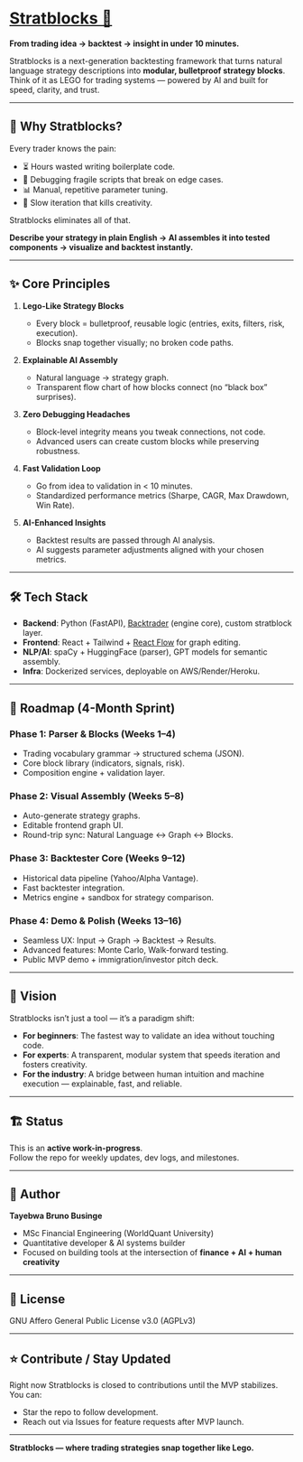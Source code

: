 # [Stratblocks 🧩](https://stratblocks.com)

**From trading idea → backtest → insight in under 10 minutes.**

Stratblocks is a next-generation backtesting framework that turns natural language strategy descriptions into **modular, bulletproof strategy blocks**. Think of it as LEGO for trading systems — powered by AI and built for speed, clarity, and trust.

---

## 🚀 Why Stratblocks?

Every trader knows the pain:

- ⏳ Hours wasted writing boilerplate code.
- 🐛 Debugging fragile scripts that break on edge cases.
- 📊 Manual, repetitive parameter tuning.
- 🤯 Slow iteration that kills creativity.

Stratblocks eliminates all of that.

**Describe your strategy in plain English → AI assembles it into tested components → visualize and backtest instantly.**

---

## ✨ Core Principles

1. **Lego-Like Strategy Blocks**  
   - Every block = bulletproof, reusable logic (entries, exits, filters, risk, execution).  
   - Blocks snap together visually; no broken code paths.

2. **Explainable AI Assembly**  
   - Natural language → strategy graph.  
   - Transparent flow chart of how blocks connect (no “black box” surprises).

3. **Zero Debugging Headaches**  
   - Block-level integrity means you tweak connections, not code.  
   - Advanced users can create custom blocks while preserving robustness.

4. **Fast Validation Loop**  
   - Go from idea to validation in < 10 minutes.  
   - Standardized performance metrics (Sharpe, CAGR, Max Drawdown, Win Rate).  

5. **AI-Enhanced Insights**  
   - Backtest results are passed through AI analysis.  
   - AI suggests parameter adjustments aligned with your chosen metrics.

---

## 🛠 Tech Stack

- **Backend**: Python (FastAPI), [Backtrader](https://www.backtrader.com/) (engine core), custom stratblock layer.  
- **Frontend**: React + Tailwind + [React Flow](https://reactflow.dev/) for graph editing.  
- **NLP/AI**: spaCy + HuggingFace (parser), GPT models for semantic assembly.  
- **Infra**: Dockerized services, deployable on AWS/Render/Heroku.  

---

## 📅 Roadmap (4-Month Sprint)

### Phase 1: Parser & Blocks (Weeks 1–4)
- Trading vocabulary grammar → structured schema (JSON).  
- Core block library (indicators, signals, risk).  
- Composition engine + validation layer.  

### Phase 2: Visual Assembly (Weeks 5–8)
- Auto-generate strategy graphs.  
- Editable frontend graph UI.  
- Round-trip sync: Natural Language ↔ Graph ↔ Blocks.  

### Phase 3: Backtester Core (Weeks 9–12)
- Historical data pipeline (Yahoo/Alpha Vantage).  
- Fast backtester integration.  
- Metrics engine + sandbox for strategy comparison.  

### Phase 4: Demo & Polish (Weeks 13–16)
- Seamless UX: Input → Graph → Backtest → Results.  
- Advanced features: Monte Carlo, Walk-forward testing.  
- Public MVP demo + immigration/investor pitch deck.  

---

## 🔮 Vision

Stratblocks isn’t just a tool — it’s a paradigm shift:

- **For beginners**: The fastest way to validate an idea without touching code.  
- **For experts**: A transparent, modular system that speeds iteration and fosters creativity.  
- **For the industry**: A bridge between human intuition and machine execution — explainable, fast, and reliable.  

---

## 🏗 Status

This is an **active work-in-progress**.  
Follow the repo for weekly updates, dev logs, and milestones.  

---

## 👤 Author

**Tayebwa Bruno Businge**  
- MSc Financial Engineering (WorldQuant University)  
- Quantitative developer & AI systems builder  
- Focused on building tools at the intersection of **finance + AI + human creativity**

---

## 📜 License

GNU Affero General Public License v3.0 (AGPLv3)

---

## ⭐ Contribute / Stay Updated

Right now Stratblocks is closed to contributions until the MVP stabilizes.  
You can:  
- Star the repo to follow development.  
- Reach out via Issues for feature requests after MVP launch.  

---

**Stratblocks — where trading strategies snap together like Lego.**
